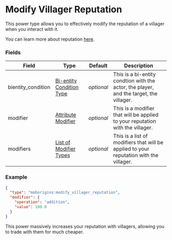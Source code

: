 # Modify Villager Reputation
This power type allows you to effectively modify the reputation of a villager when you interact with it.

You can learn more about reputation [here](https://minecraft.fandom.com/wiki/Villager#Gossiping).


### Fields
Field | Type | Default | Description
------|------|---------|-------------
bientity_condition | [Bi-entity Condition Type](https://origins.readthedocs.io/en/latest/types/bientity_condition_types/) | *optional* | This is a bi-entity condtion with the actor, the player, and the target, the villager.
modifier | [Attribute Modifier](https://origins.readthedocs.io/en/latest/types/data_types/attribute_modifier/) | *optional* | This is a modifier that will be applied to your reputation with the villager.
modifiers | [List of Modifier Types](https://origins.readthedocs.io/en/latest/types/data_types/attribute_modifier/) | *optional* | This is a list of modifiers that will be applied to your reputation with the villager.


### Example
```json
{
  "type": "moborigins:modify_villager_reputation",
  "modifier": {
    "operation": "addition",
    "value": 100.0
  }
}
```
This power massively increases your reputation with villagers, allowing you to trade with them for much cheaper.
